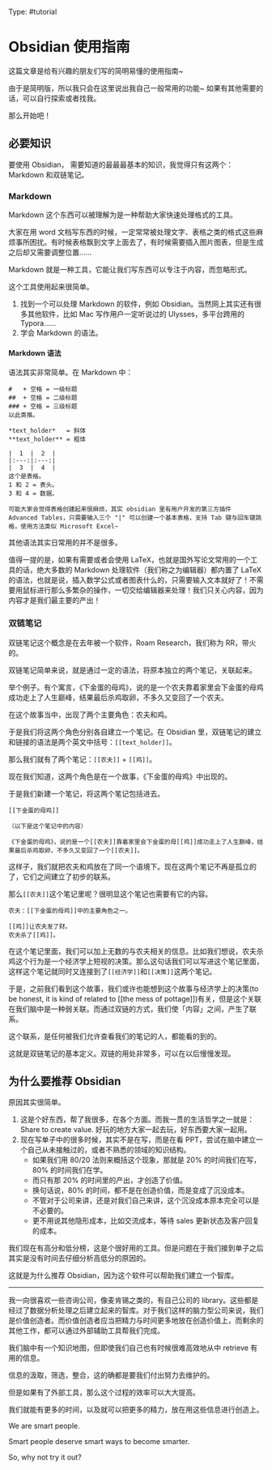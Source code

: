Type: #tutorial 

# Obsidian 使用指南

这篇文章是给有兴趣的朋友们写的简明易懂的使用指南~

由于是简明版，所以我只会在这里说出我自己一般常用的功能~
如果有其他需要的话，可以自行探索或者找我。

那么开始吧！

## 必要知识

要使用 Obsidian， 需要知道的最最最基本的知识，我觉得只有这两个：Markdown 和双链笔记。

### Markdown

Markdown 这个东西可以被理解为是一种帮助大家快速处理格式的工具。

大家在用 word 文档写东西的时候，一定常常被处理文字、表格之类的格式这些麻烦事所困扰。有时候表格飘到文字上面去了，有时候需要插入图片图表，但是生成之后却又需要调整位置……

Markdown 就是一种工具，它能让我们写东西可以专注于内容，而忽略形式。

这个工具使用起来很简单。

1. 找到一个可以处理 Markdown 的软件，例如 Obsidian。当然网上其实还有很多其他软件，比如 Mac 写作用户一定听说过的 Ulysses，多平台跨用的 Typora……
2. 学会 Markdown 的语法。

#### Markdown 语法

语法其实非常简单。在 Markdown 中：

```
#	+ 空格 = 一级标题
##	+ 空格 = 二级标题
###	+ 空格 = 三级标题
以此类推。

*text_holder*	= 斜体
**text_holder**	= 粗体

|  1  |  2  |
|:---:|:---:|
|  3  |  4  | 
这个是表格。
1 和 2 = 表头。
3 和 4 = 数据。

可能大家会觉得表格创建起来很麻烦，其实 obsidian 里有用户开发的第三方插件 Advanced Tables，只需要输入三个 "|" 可以创建一个基本表格，支持 Tab 键与回车键跳格，使用方法类似 Microsoft Excel~
```

其他语法其实日常用的并不是很多。

值得一提的是，如果有需要或者会使用  LaTeX，也就是国外写论文常用的一个工具的话，绝大多数的 Markdown 处理软件（我们称之为编辑器）都内置了 LaTeX 的语法，也就是说，插入数学公式或者图表什么的，只需要输入文本就好了！不需要用鼠标进行那么多繁杂的操作，一切交给编辑器来处理！我们只关心内容，因为内容才是我们最主要的产出！

### 双链笔记

双链笔记这个概念是在去年被一个软件，Roam Research，我们称为 RR，带火的。

双链笔记简单来说，就是通过一定的语法，将原本独立的两个笔记，关联起来。

举个例子。有个寓言，《下金蛋的母鸡》，说的是一个农夫靠着家里会下金蛋的母鸡成功走上了人生巅峰，结果最后杀鸡取卵，不多久又变回了一个农夫。

在这个故事当中，出现了两个主要角色：农夫和鸡。

于是我们将这两个角色分别各自建立一个笔记。在 Obsidian 里，双链笔记的建立和链接的语法是两个英文中括号：`[[text_holder]]`。

那么我们就有了两个笔记：`[[农夫]]` + `[[鸡]]`。

现在我们知道，这两个角色是在一个故事，《下金蛋的母鸡》中出现的。

于是我们新建一个笔记，将这两个笔记包括进去。

```
[[下金蛋的母鸡]]

（以下是这个笔记中的内容）

《下金蛋的母鸡》，说的是一个[[农夫]]靠着家里会下金蛋的母[[鸡]]成功走上了人生巅峰，结果最后杀鸡取卵，不多久又变回了一个[[农夫]]。
```

这样子，我们就把农夫和鸡放在了同一个语境下。现在这两个笔记不再是孤立的了，它们之间建立了初步的联系。

那么`[[农夫]]`这个笔记里呢？很明显这个笔记也需要有它的内容。

```
农夫：[[下金蛋的母鸡]]中的主要角色之一。

[[鸡]]让农夫发了财。
农夫杀了[[鸡]]。
```

在这个笔记里面，我们可以加上无数的与农夫相关的信息。比如我们想说，农夫杀鸡这个行为是一个经济学上短视的决策。那么这句话我们可以写进这个笔记里面，这样这个笔记就同时又连接到了`[[经济学]]`和`[[决策]]`这两个笔记。

于是，之前我们看到这个故事，我们或许也能想到这个故事与经济学上的决策(to be honest, it is kind of related to [[the mess of pottage]])有关，但是这个关联在我们脑中是一种弱关联。而通过双链的方式，我们使「内容」之间，产生了联系。

这个联系，是任何被我们允许查看我们的笔记的人，都能看的到的。

这就是双链笔记的基本定义。双链的用处非常多，可以在以后慢慢发现。

## 为什么要推荐 Obsidian

原因其实很简单。

1. 这是个好东西，帮了我很多，在各个方面。而我一贯的生活哲学之一就是：Share to create value. 好玩的地方大家一起去玩，好东西要大家一起用。
2. 现在写单子中的很多时候，其实不是在写，而是在看 PPT，尝试在脑中建立一个自己从未接触过的，或者不熟悉的领域的知识结构。
	- 如果我们用 80/20 法则来概括这个现象，那就是 20% 的时间我们在写，80% 的时间我们在学。
	- 而只有那 20% 的时间里的产出，才创造了价值。
	- 换句话说，80% 的时间，都不是在创造价值，而是变成了沉没成本。
	- 不管对于公司来讲，还是对我们自己来讲，这个沉没成本原本完全可以是不必要的。
	- 更不用说其他隐形成本，比如交流成本，等待 sales 更新状态及客户回复的成本。

我们现在有高分和低分榜，这是个很好用的工具。但是问题在于我们接到单子之后其实是没有时间去仔细分析高低分的原因的。

这就是为什么推荐 Obsidian，因为这个软件可以帮助我们建立一个智库。

---

我一向很喜欢一些咨询公司，像麦肯锡之类的，有自己公司的 library。这些都是经过了数据分析处理之后建立起来的智库。对于我们这样的脑力型公司来说，我们是价值创造者。而价值创造者应当把精力与时间更多地放在创造价值上，而剩余的其他工作，都可以通过外部辅助工具帮我们完成。

我们脑中有一个知识地图，但即使我们自己也有时候很难高效地从中 retrieve 有用的信息。

信息的汲取，筛选，整合，这的确都是要我们付出努力去维护的。

但是如果有了外部工具，那么这个过程的效率可以大大提高。

我们就能有更多的时间，以及就可以把更多的精力，放在用这些信息进行创造上。

We are smart people. 

Smart people deserve smart ways to become smarter.

So, why not try it out?